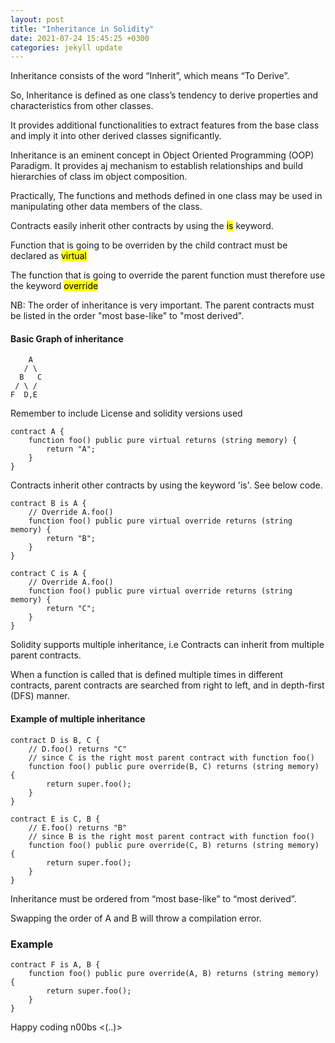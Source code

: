 ```yaml
---
layout: post
title: "Inheritance in Solidity"
date: 2021-07-24 15:45:25 +0300
categories: jekyll update
---
```


Inheritance consists of the word “Inherit”, which means “To Derive”. 

So, Inheritance is defined as one class’s tendency to derive properties and characteristics from other classes. 

It provides additional functionalities to extract features from the base class and imply it into other derived classes significantly.

Inheritance is an eminent concept in Object Oriented Programming (OOP) Paradigm. 
It provides aj mechanism to establish relationships and build hierarchies of class
im object composition. 

Practically, The functions and methods defined in one class may be used in manipulating other data members of the class.


Contracts easily inherit other contracts by using the <mark>is</mark> keyword. 

Function that is going to be overriden by the child contract must be declared as <mark>virtual</mark>

The function that is going to override the parent function must therefore use the keyword <mark>override</mark>

NB: The order of inheritance is very important.
    The parent contracts must be listed in the order "most base-like" to "most derived".  


#### Basic Graph of inheritance

        A
       / \
      B   C
     / \ /
    F  D,E

Remember to include License and solidity versions used

    contract A {
        function foo() public pure virtual returns (string memory) {
            return "A";
        }
    }

Contracts inherit other contracts by using the keyword 'is'. See below code. 
    
    contract B is A {
        // Override A.foo()
        function foo() public pure virtual override returns (string memory) {
            return "B";
        }
    }

    contract C is A {
        // Override A.foo()
        function foo() public pure virtual override returns (string memory) {
            return "C";
        }
    }

Solidity supports multiple inheritance, i.e Contracts can inherit from multiple parent contracts.

When a function is called that is defined multiple times in different contracts, parent contracts are searched from
right to left, and in depth-first (DFS) manner.

#### Example of multiple inheritance

    contract D is B, C {
        // D.foo() returns "C"
        // since C is the right most parent contract with function foo()
        function foo() public pure override(B, C) returns (string memory) {
            return super.foo();
        }
    }

    contract E is C, B {
        // E.foo() returns "B"
        // since B is the right most parent contract with function foo()
        function foo() public pure override(C, B) returns (string memory) {
            return super.foo();
        }
    }


Inheritance must be ordered from “most base-like” to “most derived”.

Swapping the order of A and B will throw a compilation error.

### Example
   
    contract F is A, B {
        function foo() public pure override(A, B) returns (string memory) {
            return super.foo();
        }
    }

Happy coding n00bs <(..)>